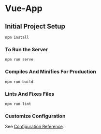 # Vue-App

## Initial Project Setup
```
npm install
```

### To Run the Server
```
npm run serve
```

### Compiles And Minifies For Production
```
npm run build
```

### Lints And Fixes Files
```
npm run lint
```

### Customize Configuration
See [Configuration Reference](https://cli.vuejs.org/config/).
